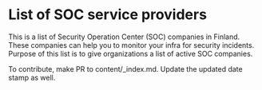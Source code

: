 # List of SOC service providers

This is a list of Security Operation Center (SOC) companies in Finland. These companies can help you to monitor your infra for security incidents. Purpose of this list is to give organizations a list of active SOC companies.

To contribute, make PR to content/_index.md. Update the updated date stamp as well.
